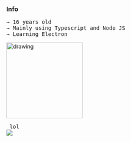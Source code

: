 
### Info
<pre>
→ 16 years old 
→ Mainly using Typescript and Node JS
→ Learning Electron
</pre>

<img src="https://upload.wikimedia.org/wikipedia/commons/thumb/4/4c/Typescript_logo_2020.svg/512px-Typescript_logo_2020.svg.png"  alt="drawing" width="200"/>

<pre> lol 
<img
  align="center"
  src="https://github-readme-stats.vercel.app/api/?username=renotify&theme=dracula"
/>
  </pre>
